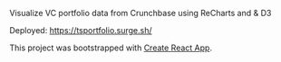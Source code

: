 Visualize VC portfolio data from Crunchbase using ReCharts and & D3

Deployed: https://tsportfolio.surge.sh/

This project was bootstrapped with [Create React App](https://github.com/facebookincubator/create-react-app).
